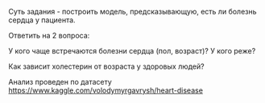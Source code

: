 Суть задания - построить модель, предсказывающую, есть ли болезнь сердца у пациента.

Ответить на 2 вопроса:

У кого чаще встречаются болезни сердца (пол, возраст)? У кого реже?

Как зависит холестерин от возраста у здоровых людей?

Анализ проведен по датасету https://www.kaggle.com/volodymyrgavrysh/heart-disease
